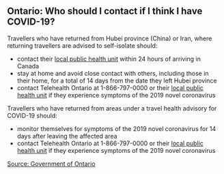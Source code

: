 ## Ontario: Who should I contact if I think I have COVID-19?

Travellers who have returned from Hubei province (China) or Iran, where returning travellers are advised to self-isolate should:

- contact their [local public health unit](http://www.health.gov.on.ca/en/common/system/services/phu/locations.aspx) within 24 hours of arriving in Canada
- stay at home and avoid close contact with others, including those in their home, for a total of 14 days from the date they left Hubei province
- contact Telehealth Ontario at 1-866-797-0000 or their [local public health unit](http://www.health.gov.on.ca/en/common/system/services/phu/locations.aspx) if they experience symptoms of the 2019 novel coronavirus

Travellers who have returned from areas under a travel health advisory for COVID-19 should:

- monitor themselves for symptoms of the 2019 novel coronavirus for 14 days after leaving the affected area
- contact Telehealth Ontario at 1-866-797-0000 or their [local public health unit](http://www.health.gov.on.ca/en/common/system/services/phu/locations.aspx) if they experience symptoms of the 2019 novel coronavirus

[Source: Government of Ontario](https://www.ontario.ca/page/2019-novel-coronavirus#section-5)
